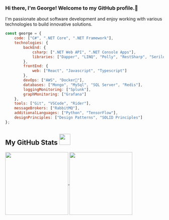 ### Hi there, I'm George! Welcome to my GitHub profile.👋 
 I'm passionate about software development and enjoy working with various technologies to build innovative solutions.
<!--
**georgezalokostas/georgezalokostas** is a ✨ _special_ ✨ repository because its `README.md` (this file) appears on your GitHub profile.

Here are some ideas to get you started:

- 🔭 I’m currently working on ...
- 🌱 I’m currently learning ...
- 👯 I’m looking to collaborate on ...
- 🤔 I’m looking for help with ...
- 💬 Ask me about ...
- 📫 How to reach me: ...
- 😄 Pronouns: ...
- ⚡ Fun fact: ...
-->

```javascript
const george = {
    code: ["C#", ".NET Core", ".NET Framework"],
    technologies: {
        backEnd: {
            csharp: [".NET Web API", ".NET Console Apps"],
            libraries: ["Dapper", "LINQ", "Polly", "RestSharp", "Serilog", "Autofac", "Hangfire", "Automapper"]
        },
        frontEnd: {
            web: ["React", "Javascript", "Typescript"]
        },
        devOps: ["AWS", "Docker🐳"],
        databases: ["Mongo", "MySql", "SQL Server", "Redis"],
        loggingMonitoring: ["Splunk"],
        graphMonitoring: ["Grafana"]
    },
    tools: ["Git", "VSCode", "Rider"],
    messageBrokers: ["RabbitMQ"],
    additionalLanguages: ["Python", "TensorFlow"],
    designPrinciples: ["Design Patterns", "SOLID Principles"]
};
```

##  My GitHub Stats <img src="https://i.pinimg.com/originals/65/c4/f4/65c4f452571be1261e9c623f7da488ac.gif" width="35px"> 

<a href="https://github.com/anuraghazra/github-readme-stats">
  <img height=200 align="center" src="https://github-readme-stats-dosx001.vercel.app/api/?username=georgezalokostas&count_private=true&include_all_commits=true&show_icons=true&theme=default" />
</a>
<a href="https://github.com/anuraghazra/convoychat">
  <img height=200 align="center" src="https://github-readme-stats.vercel.app/api/top-langs?username=georgezalokostas&layout=compact&langs_count=8&card_width=320" />
</a>




